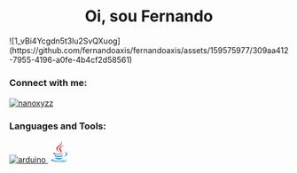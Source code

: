 <h1 align="center">Oi, sou Fernando</h1>
![1_vBi4Ycgdn5t3lu2SvQXuog](https://github.com/fernandoaxis/fernandoaxis/assets/159575977/309aa412-7955-4196-a0fe-4b4cf2d58561)
<h3 align="left">Connect with me:</h3>
<p align="left">
<a href="https://instagram.com/nanoxyzz" target="blank"><img align="center" src="https://raw.githubusercontent.com/rahuldkjain/github-profile-readme-generator/master/src/images/icons/Social/instagram.svg" alt="nanoxyzz" height="30" width="40" /></a>
</p>

<h3 align="left">Languages and Tools:</h3>
<p align="left"> <a href="https://www.arduino.cc/" target="_blank" rel="noreferrer"> <img src="https://cdn.worldvectorlogo.com/logos/arduino-1.svg" alt="arduino" width="40" height="40"/> </a> <a href="https://www.java.com" target="_blank" rel="noreferrer"> <img src="https://raw.githubusercontent.com/devicons/devicon/master/icons/java/java-original.svg" alt="java" width="40" height="40"/> </a> </p>

